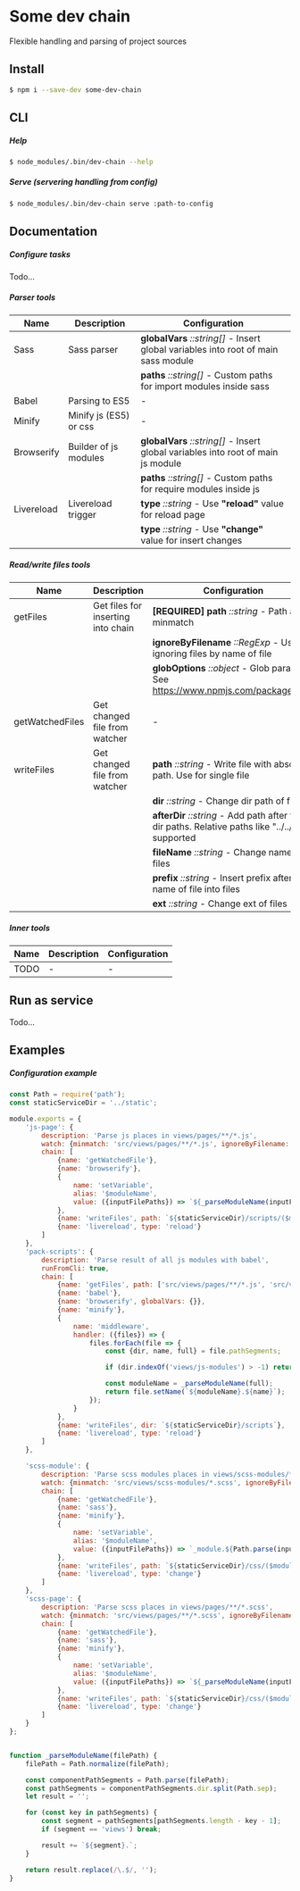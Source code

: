 # Some dev chain
Flexible handling and parsing of project sources

## Install
```sh
$ npm i --save-dev some-dev-chain
```

## CLI
##### Help
```sh
$ node_modules/.bin/dev-chain --help
```
##### Serve (servering handling from config)
```sh
$ node_modules/.bin/dev-chain serve :path-to-config
```
## Documentation
##### Configure tasks
Todo...

##### Parser tools
| Name | Description | Configuration
| ------ | ----------- | ------ |
| Sass | Sass parser | **globalVars** *::string[]* - Insert global variables into root of main sass module |
||| **paths** *::string[]* - Custom paths for import modules inside sass |
| Babel | Parsing to ES5 | - |
| Minify | Minify js (ES5) or css | - |
| Browserify | Builder of js modules | **globalVars** *::string[]* - Insert global variables into root of main js module |
||| **paths** *::string[]* - Custom paths for require modules inside js |
| Livereload | Livereload trigger | **type** *::string* - Use **"reload"** value for reload page |
||| **type** *::string* - Use **"change"** value for insert changes |

##### Read/write files tools
| Name | Description | Configuration
| ------ | ----------- | ------ |
| getFiles | Get files for inserting into chain | **[REQUIRED]** **path** *::string* - Path as minmatch |
||| **ignoreByFilename** *::RegExp* - Use for ignoring files by name of file |
||| **globOptions** *::object* - Glob params. See https://www.npmjs.com/package/glob |
| getWatchedFiles | Get changed file from watcher | - |
| writeFiles | Get changed file from watcher | **path** *::string* - Write file with absolute path. Use for single file |
||| **dir** *::string* - Change dir path of files |
||| **afterDir** *::string* - Add path after files dir paths. Relative paths like "../../" is supported |
||| **fileName** *::string* - Change name of files |
||| **prefix** *::string* - Insert prefix after name of file into files |
||| **ext** *::string* - Change ext of files |

##### Inner tools
| Name | Description | Configuration
| ------ | ----------- | ------ |
| TODO | - | - |

## Run as service
Todo...

## Examples
##### Configuration example
```js
const Path = require('path');
const staticServiceDir = '../static';

module.exports = {
	'js-page': {
		description: 'Parse js places in views/pages/**/*.js',
		watch: {minmatch: 'src/views/pages/**/*.js', ignoreByFilename: /^\_/},
		chain: [
			{name: 'getWatchedFile'},
			{name: 'browserify'},
			{
				name: 'setVariable',
				alias: '$moduleName',
				value: ({inputFilePaths}) => `${_parseModuleName(inputFilePaths[0])}.${Path.parse(inputFilePaths[0]).name}.js`
			},
			{name: 'writeFiles', path: `${staticServiceDir}/scripts/($moduleName)`},
			{name: 'livereload', type: 'reload'}
		]
	},
	'pack-scripts': {
		description: 'Parse result of all js modules with babel',
		runFromCli: true,
		chain: [
			{name: 'getFiles', path: ['src/views/pages/**/*.js', 'src/views/js-modules/*.js'], ignoreByFilename: /^\_/},
			{name: 'babel'},
			{name: 'browserify', globalVars: {}},
			{name: 'minify'},
			{
				name: 'middleware', 
				handler: ({files}) => {
					files.forEach(file => {
						const {dir, name, full} = file.pathSegments;

						if (dir.indexOf('views/js-modules') > -1) return file.setName(`_module.${name}`);

						const moduleName = _parseModuleName(full);
						return file.setName(`${moduleName}.${name}`);
					});
				}
			},
			{name: 'writeFiles', dir: `${staticServiceDir}/scripts`},
			{name: 'livereload', type: 'reload'}
		]
	},

	'scss-module': {
		description: 'Parse scss modules places in views/scss-modules/*.scss',
		watch: {minmatch: 'src/views/scss-modules/*.scss', ignoreByFilename: /^\_/},
		chain: [
			{name: 'getWatchedFile'},
			{name: 'sass'},
			{name: 'minify'},
			{
				name: 'setVariable',
				alias: '$moduleName',
				value: ({inputFilePaths}) => `_module.${Path.parse(inputFilePaths[0]).name}`
			},
			{name: 'writeFiles', path: `${staticServiceDir}/css/($moduleName).css`, ignoreRemoveFiles: /.*/},
			{name: 'livereload', type: 'change'}
		]
	},
	'scss-page': {
		description: 'Parse scss places in views/pages/**/*.scss',
		watch: {minmatch: 'src/views/pages/**/*.scss', ignoreByFilename: /^\_/},
		chain: [
			{name: 'getWatchedFile'},
			{name: 'sass'},
			{name: 'minify'},
			{
				name: 'setVariable',
				alias: '$moduleName',
				value: ({inputFilePaths}) => `${_parseModuleName(inputFilePaths[0])}.${Path.parse(inputFilePaths[0]).name}.css`
			},
			{name: 'writeFiles', path: `${staticServiceDir}/css/($moduleName)`, ignoreRemoveFiles: /.*/},
			{name: 'livereload', type: 'change'}
		]
	}
};


function _parseModuleName(filePath) {
	filePath = Path.normalize(filePath);

	const componentPathSegments = Path.parse(filePath);
	const pathSegments = componentPathSegments.dir.split(Path.sep);
	let result = '';

	for (const key in pathSegments) {
		const segment = pathSegments[pathSegments.length - key - 1];
		if (segment == 'views') break;

		result += `${segment}.`;
	}

	return result.replace(/\.$/, '');
}
```